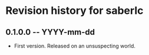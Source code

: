 # Revision history for saberlc

## 0.1.0.0 -- YYYY-mm-dd

* First version. Released on an unsuspecting world.
